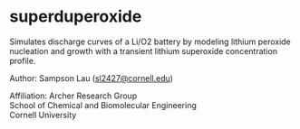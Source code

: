# superduperoxide

Simulates discharge curves of a Li/O2 battery by modeling lithium peroxide
nucleation and growth with a transient lithium superoxide concentration profile.

Author: Sampson Lau (sl2427@cornell.edu)

Affiliation: Archer Research Group<br />
School of Chemical and Biomolecular Engineering<br />
Cornell University
